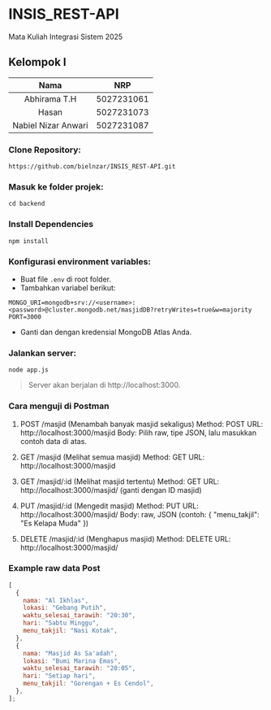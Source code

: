 # INSIS_REST-API

Mata Kuliah Integrasi Sistem 2025

## Kelompok I

|      **Nama**       |  **NRP**   |
| :-----------------: | :--------: |
|    Abhirama T.H     | 5027231061 |
|        Hasan        | 5027231073 |
| Nabiel Nizar Anwari | 5027231087 |

### Clone Repository:

```
https://github.com/bielnzar/INSIS_REST-API.git
```

### Masuk ke folder projek:

```
cd backend
```

### Install Dependencies

```
npm install
```

### Konfigurasi environment variables:

- Buat file `.env` di root folder.
- Tambahkan variabel berikut:

```
MONGO_URI=mongodb+srv://<username>:<password>@cluster.mongodb.net/masjidDB?retryWrites=true&w=majority
PORT=3000
```

- Ganti <username> dan <password> dengan kredensial MongoDB Atlas Anda.

### Jalankan server:

```
node app.js
```

> Server akan berjalan di http://localhost:3000.

### Cara menguji di Postman

1. POST /masjid (Menambah banyak masjid sekaligus)
   Method: POST
   URL: http://localhost:3000/masjid
   Body: Pilih raw, tipe JSON, lalu masukkan contoh data di atas.

1. GET /masjid (Melihat semua masjid)
   Method: GET
   URL: http://localhost:3000/masjid

1. GET /masjid/:id (Melihat masjid tertentu)
   Method: GET
   URL: http://localhost:3000/masjid/<id> (ganti <id> dengan ID masjid)

1. PUT /masjid/:id (Mengedit masjid)
   Method: PUT
   URL: http://localhost:3000/masjid/<id>
   Body: raw, JSON (contoh: { "menu_takjil": "Es Kelapa Muda" })

1. DELETE /masjid/:id (Menghapus masjid)
   Method: DELETE
   URL: http://localhost:3000/masjid/<id>

### Example raw data Post

```js
[
  {
    nama: "Al Ikhlas",
    lokasi: "Gebang Putih",
    waktu_selesai_tarawih: "20:30",
    hari: "Sabtu Minggu",
    menu_takjil: "Nasi Kotak",
  },
  {
    nama: "Masjid As Sa'adah",
    lokasi: "Bumi Marina Emas",
    waktu_selesai_tarawih: "20:05",
    hari: "Setiap hari",
    menu_takjil: "Gorengan + Es Cendol",
  },
];
```
